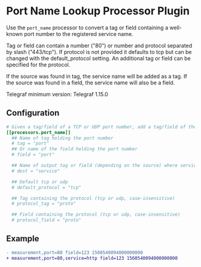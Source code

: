 # Port Name Lookup Processor Plugin

Use the `port_name` processor to convert a tag or field containing a well-known
port number to the registered service name.

Tag or field can contain a number ("80") or number and protocol separated by
slash ("443/tcp"). If protocol is not provided it defaults to tcp but can be
changed with the default_protocol setting. An additional tag or field can be
specified for the protocol.

If the source was found in tag, the service name will be added as a tag. If the
source was found in a field, the service name will also be a field.

Telegraf minimum version: Telegraf 1.15.0

## Configuration

```toml @sample.conf
# Given a tag/field of a TCP or UDP port number, add a tag/field of the service name looked up in the system services file
[[processors.port_name]]
  ## Name of tag holding the port number
  # tag = "port"
  ## Or name of the field holding the port number
  # field = "port"

  ## Name of output tag or field (depending on the source) where service name will be added
  # dest = "service"

  ## Default tcp or udp
  # default_protocol = "tcp"

  ## Tag containing the protocol (tcp or udp, case-insensitive)
  # protocol_tag = "proto"

  ## Field containing the protocol (tcp or udp, case-insensitive)
  # protocol_field = "proto"
```

## Example

```diff
- measurement,port=80 field=123 1560540094000000000
+ measurement,port=80,service=http field=123 1560540094000000000
```
